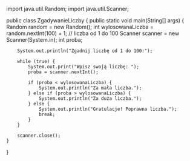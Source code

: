 import java.util.Random;
import java.util.Scanner;

public class ZgadywanieLiczby {
    public static void main(String[] args) {
        Random random = new Random();
        int wylosowanaLiczba = random.nextInt(100) + 1; // liczba od 1 do 100
        Scanner scanner = new Scanner(System.in);
        int proba;

        System.out.println("Zgadnij liczbę od 1 do 100:");

        while (true) {
            System.out.print("Wpisz swoją liczbę: ");
            proba = scanner.nextInt();

            if (proba < wylosowanaLiczba) {
                System.out.println("Za mała liczba.");
            } else if (proba > wylosowanaLiczba) {
                System.out.println("Za duża liczba.");
            } else {
                System.out.println("Gratulacje! Poprawna liczba.");
                break;
            }
        }

        scanner.close();
    }
}
